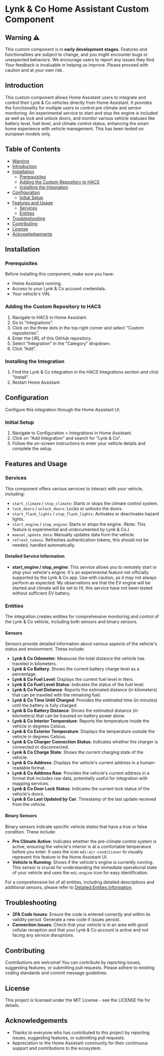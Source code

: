 # Lynk & Co Home Assistant Custom Component

## Warning :warning:
This custom component is in **early development stages**. Features and functionalities are subject to change, and you might encounter bugs or unexpected behaviors. We encourage users to report any issues they find. Your feedback is invaluable in helping us improve. Please proceed with caution and at your own risk.

## Introduction
This custom component allows Home Assistant users to integrate and control their Lynk & Co vehicles directly from Home Assistant.
It provides the functionality for multiple users to control pre climate and sensor monitoring.
An experimental service to start and stop the engine is included as well as lock and unlock doors, and monitor various vehicle
statuses like battery level, fuel level, and climate control status, enhancing the smart home experience with vehicle management.
This has been tested on european models only.

## Table of Contents
- [Warning](#warning-warning)
- [Introduction](#introduction)
- [Installation](#installation)
  - [Prerequisites](#prerequisites)
  - [Adding the Custom Repository to HACS](#adding-the-custom-repository-to-hacs)
  - [Installing the Integration](#installing-the-integration)
- [Configuration](#configuration)
  - [Initial Setup](#initial-setup)
- [Features and Usage](#features-and-usage)
  - [Services](#services)
  - [Entities](#entities)
- [Troubleshooting](#troubleshooting)
- [Contributing](#contributing)
- [License](#license)
- [Acknowledgements](#acknowledgements)

## Installation

### Prerequisites
Before installing this component, make sure you have:
- Home Assistant running.
- Access to your Lynk & Co account credentials.
- Your vehicle's VIN.

### Adding the Custom Repository to HACS
1. Navigate to HACS in Home Assistant.
2. Go to "Integrations".
3. Click on the three dots in the top right corner and select "Custom repositories".
4. Enter the URL of this GitHub repository.
5. Select "Integration" in the "Category" dropdown.
6. Click "Add".

### Installing the Integration
1. Find the Lynk & Co integration in the HACS Integrations section and click "Install".
2. Restart Home Assistant.

## Configuration
Configure this integration through the Home Assistant UI.

### Initial Setup
1. Navigate to Configuration > Integrations in Home Assistant.
2. Click on "Add Integration" and search for "Lynk & Co".
3. Follow the on-screen instructions to enter your vehicle details and complete the setup.

## Features and Usage

### Services
This component offers various services to interact with your vehicle, including:
- `start_climate` / `stop_climate`: Starts or stops the climate control system.
- `lock_doors` / `unlock_doors`: Locks or unlocks the doors.
- `start_flash_lights` / `stop_flash_lights`: Activates or deactivates hazard lights.
- `start_engine` / `stop_engine`: Starts or stops the engine. (Note: This feature is experimental and undocumented by Lynk & Co.)
- `manual_update_data`: Manually updates data from the vehicle.
- `refresh_tokens`: Refreshes authentication tokens, this should not be needed, handled automatically.

#### Detailed Service Information

- **start_engine / stop_engine**: This service allows you to remotely start or stop your vehicle's engine. It's an experimental feature not officially supported by the Lynk & Co app.
Use with caution, as it may not always perform as expected. My observations are that the EV engine will be started and climate will be set to HI, this service have not been tested without sufficient EV battery.

### Entities
The integration creates entities for comprehensive monitoring and control of the Lynk & Co vehicle, including both sensors and binary sensors.

#### Sensors
Sensors provide detailed information about various aspects of the vehicle's status and environment. These include:

- **Lynk & Co Odometer**: Measures the total distance the vehicle has traveled in kilometers.
- **Lynk & Co Battery**: Shows the current battery charge level as a percentage.
- **Lynk & Co Fuel Level**: Displays the current fuel level in liters.
- **Lynk & Co Fuel Level Status**: Indicates the status of the fuel level.
- **Lynk & Co Fuel Distance**: Reports the estimated distance (in kilometers) that can be traveled with the remaining fuel.
- **Lynk & Co Time Until Charged**: Provides the estimated time (in minutes) until the battery is fully charged.
- **Lynk & Co Battery Distance**: Shows the estimated distance (in kilometers) that can be traveled on battery power alone.
- **Lynk & Co Interior Temperature**: Reports the temperature inside the vehicle in degrees Celsius.
- **Lynk & Co Exterior Temperature**: Displays the temperature outside the vehicle in degrees Celsius.
- **Lynk & Co Charger Connection Status**: Indicates whether the charger is connected or disconnected.
- **Lynk & Co Charge State**: Shows the current charging state of the vehicle.
- **Lynk & Co Address**: Displays the vehicle's current address in a human-readable format.
- **Lynk & Co Address Raw**: Provides the vehicle's current address in a format that includes raw data, potentially useful for integration with mapping services.
- **Lynk & Co Door Lock Status**: Indicates the current lock status of the vehicle's doors.
- **Lynk & Co Last Updated by Car**: Timestamp of the last update received from the vehicle.

#### Binary Sensors
Binary sensors indicate specific vehicle states that have a true or false condition. These include:

- **Pre Climate Active**: Indicates whether the pre-climate control system is active, ensuring the vehicle's interior is at a comfortable temperature before you enter. It uses the icon `mdi:air-conditioner` to visually represent this feature in the Home Assistant UI.
- **Vehicle is Running**: Shows if the vehicle's engine is currently running. This sensor is crucial for understanding the immediate operational state of your vehicle and uses the `mdi:engine` icon for easy identification.

For a comprehensive list of all entities, including detailed descriptions and additional sensors, please refer to [Detailed Entities Information](entities.md).

## Troubleshooting

- **2FA Code Issues**: Ensure the code is entered correctly and within its validity period. Generate a new code if issues persist.
- **Connection Issues**: Check that your vehicle is in an area with good cellular reception and that your Lynk & Co account is active and not facing any service disruptions.

## Contributing
Contributions are welcome! You can contribute by reporting issues, suggesting features, or submitting pull requests. Please adhere to existing coding standards and commit message guidelines.

## License
This project is licensed under the MIT License - see the LICENSE file for details.

## Acknowledgements
- Thanks to everyone who has contributed to this project by reporting issues, suggesting features, or submitting pull requests.
- Appreciation to the Home Assistant community for their continuous support and contributions to the ecosystem.
